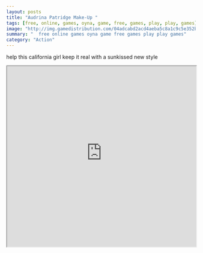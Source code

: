 ```yaml
---
layout: posts
title: "Audrina Patridge Make-Up "
tags: [free, online, games, oyna, game, free, games, play, play, games]
image: "http://img.gamedistribution.com/04adcabd2acd4aeba5c8a1c9c5e352b8.jpg"
summary: "  free online games oyna game free games play play games"
category: "Action"
---
```


help this california girl keep it real with a sunkissed new style

<iframe width="100%" height="480px;" src="http://flash.gamedistribution.com?game=04adcabd2acd4aeba5c8a1c9c5e352b8"></iframe>